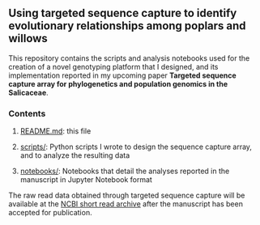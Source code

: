 ## Using targeted sequence capture to identify evolutionary relationships among poplars and willows

This repository contains the scripts and analysis notebooks used for the
creation of a novel genotyping platform that I designed, and its
implementation reported in my upcoming paper
**Targeted sequence capture array for phylogenetics and population genomics in the Salicaceae**.

### Contents

1. [README.md](https://github.com/BrianSanderson/phylo-seq-cap/blob/master/README.md): this file

2. [scripts/](https://github.com/BrianSanderson/phylo-seq-cap/blob/master/scripts/): Python scripts I wrote to design the sequence capture array, and to analyze the resulting data

3. [notebooks/](https://github.com/BrianSanderson/phylo-seq-cap/blob/master/notebooks/): Notebooks that detail the analyses reported in the manuscript in Jupyter Notebook format

The raw read data obtained through targeted sequence capture will be available at the [NCBI short read archive](https://www.ncbi.nlm.nih.gov/sra/PRJNA627181) after the manuscript has been accepted for publication.
